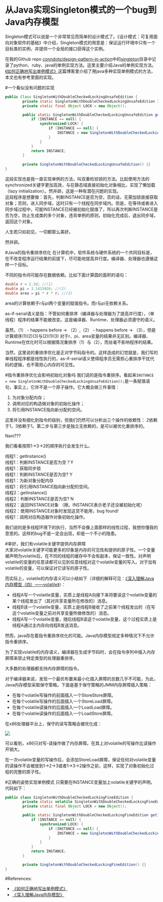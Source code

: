 从Java实现Singleton模式的一个bug到Java内存模型
============
Singleton模式可以说是一个非常常见而简单的设计模式了。《设计模式：可复用面向对象软件的基础》中介绍，Singleton模式的用意是：保证运行环境中只有一个目标类的实例，并提供一个全局的接口获得这个实例。  
  
在我的Github repo [conndots/design-pattern-in-action](https://github.com/conndots/design-patterns-in-action)中的[singleton]()目录中记录了python、ruby、java的单例实现方法。这里主要介绍Java的单例实现方法。[《如何正确地写出单例模式》](http://wuchong.me/blog/2014/08/28/how-to-correctly-write-singleton-pattern/)这篇博客里介绍了用java多种实现单例模式的方法，本文也有参考里面的实现。  
  
#一个看似没有问题的实现
  
```java
public Class SingletonWithDoubleCheckedLockingUnsafeEdition {
        private static SingletonWithDoubleCheckedLockingUnsafeEdition INSTANCE = null;
        private static final Object LOCK = new Object();

        public static SingletonWithDoubleCheckedLockingUnsafeEdition getInstance() {
            if (INSTANCE == null) {
                synchronized(LOCK) {
                    if (INSTANCE == null) {
                        INSTANCE = new SingletonWithDoubleCheckedLockingUnsafeEdition();
                    }
                }
            }
            return INSTANCE;
        }
        
        private SingletonWithDoubleCheckedLockingUnsafeEdition() {}
}
```
   
这段实现也是我一直实现单例的方法，叫双重检验锁的方法。比起使用方法的synchronized关键字更加高效，与在静态域直接初始化对象相比，实现了懒加载（lazy initialization）。然并卵，这是一种有潜在问题的实现。  
这段程序是想要做：首先，判断INSTANCE是否为空，否的话，无需加锁直接获取对象；否则，进入同步域，这时只有一个线程在同步域内。但是，在等待或者进入同步域过程中，可能INSTANCE已经被初始化赋值了，所以再次判断INSTANCE是否为空，防止生成类的多个对象，违背单例的原则。初始化完成后，退出同步域，返回这个对象。  
  
人生若只如初见，一切都那么美好。  
  
然并卵。  
  
#Java的指令重排序优化
在计算机中，软件系统与硬件系统的一个共同目标是，在不改变程序运行结果的前提下，尽可能地提高并行度。编译器、处理器也遵循这样一个目标。  
  
不同的指令间可能存在数据依赖。比如下面计算圆的面积的语句：      
  
```java
double r = 2.3d; //(1)
double pi = 3.1415926; //(2)
double area = pi * r * r; //(3)
```    
  
area的计算依赖于r与pi两个变量的赋值指令。而r与pi无依赖关系。  
  
as-if-serial语义是指：不管如何重排序（编译器与处理器为了提高并行度），（单线程）程序的结果不能被改变。这是编译器、Runtime、处理器必须遵守的语义。  
  
虽然，（1） - happens before -> （2）,（2） - happens before -> （3），但是计算顺序(1)(2)(3)与(2)(1)(3)  对于r、pi、area变量的结果并无区别。编译器、Runtime在优化时可以根据情况重排序（1）与（2），而丝毫不影响程序的结果。  
  
当然，这里说的重排序优化是正对字节码指令的。这样造成的幻觉就是，我们写的单线程程序都是线性执行的，as-if-serial语义使得程序员无需担心重排序干扰代码的逻辑，也不需担心内存的可见性。  
  
#指令重排序优化会影响初始化对象吗
我们说的是指令重排序。看起来`INSTANCE = new SingletonWithDoubleCheckedLockingUnsafeEdition();`是一条赋值语句，事实上，它并不是一个原子操作。它大概会做三件事情：  
1. 为对象分配内存；  
2. 调用对应的构造做对象的初始化操作；  
3. 将引用INSTANCE指向新分配的空间。  

这里并没有细化到指令的级别，但我们仍然可以分析出三个操作的依赖性： 2依赖于1，3依赖于1。第二步与第三步是独立无依赖的，是可以被优化重排序的。  
  
Nani???  
  
我们看看按照1->3->2的顺序执行会发生什么。  
  
线程1：getInstance()  
线程1：判断INSTANCE是否为空？Y  
线程1：获取同步锁  
线程1：判断INSTANCE是否为空? Y  
线程1：为新对象分配内存  
线程1：将引用INSTANCE指向新分配的空间。  
线程2：getInstance()  
线程2：判断INSTANCE是否为空? N  
线程2：返回INSTANCE对象 （擦。INSTANCE表示老子还没被初始化呢）  
线程2：使用INSTANCE对象时发现这货不能用，bug found!  
线程1：调用对应构造器作对象初始化操作。  
  
我们说的是多线程环境下的执行，当然不会像上面那样的线性过程，我想你懂我的意思的。这样的bug不是一定会出现，却是一个不小的隐患。  
  
#幸好，我们有volatile关键字提供内存屏障  
大家对volatile关键字可能更多的印象是内存的可见性和提供的原子性。一个变量被声明为volatile后，在不同的线程的缓存中不会有副本，保证一致性。对声明volatile的变量的任意读都可以见到任意线程对这个volatile变量的写入。对于加有volatile的变量，可以保证对它读写的原子性。  
  
而实际上，volatile的内存语义可以小结如下（详细的解释可见：[《深入理解Java内存模型（四）——volatile》](http://www.infoq.com/cn/articles/java-memory-model-4)）：  
  
* 线程A写一个volatile变量，实质上是线程A向接下来将要读这个volatile变量的某个线程发出了（其对共享变量所在修改的）消息。  
* 线程B读一个volatile变量，实质上是线程B接收了之前某个线程发出的（在写这个volatile变量之前对共享变量所做修改的）消息。  
* 线程A写一个volatile变量，随后线程B读这个volatile变量，这个过程实质上是线程A通过主内存向线程B发送消息。  
  
然而，java存在着指令重排序优化的可能。Java内存模型规定多种情况下不允许指令重排序。  
  
为了实现volatile的内存语义，编译器在生成字节码时，会在指令序列中插入内存屏障来禁止特定类型的处理器重排序。
  
大多数的处理器都支持内存屏障的指令。    
    
对于编译器来说，发现一个最优布置来最小化插入屏障的总数几乎不可能，为此，Java内存模型采取保守策略。下面是基于保守策略的JMM内存屏障插入策略：  
  
* 在每个volatile写操作的前面插入一个StoreStore屏障。  
* 在每个volatile写操作的后面插入一个StoreLoad屏障。  
* 在每个volatile读操作的后面插入一个LoadLoad屏障。  
* 在每个volatile读操作的后面插入一个LoadStore屏障。   
  
在x86处理器平台上，保守的读写策略会被优化成：  
  
![](http://cdn.infoqstatic.com/statics_s1_20150807-0037u2/resource/articles/java-memory-model-4/zh/resources/7.png)
  
可以看到，x86只对写-读操作做了内存屏障。在其上对volatile的写操作比读操作开销大。  
  
在一次volatile变量的写操作后，会添加StoreLoad屏障，保证任何对volatile变量的读操作不会被放到1->2->3或者1->3->2操作之前，这样，实现了对象初始化过程的完整的原子性。  
    
  
#正确的姿势实现单例模式
只需要在INSTANCE变量加上volatile关键字的声明。代码如下：  
  
```java
public class SingletonWithDoubleCheckedLockingFineEdition {
        private static volatile SingletonWithDoubleCheckedLockingFineEdition INSTANCE = null;
        private static final Object LOCK = new Object();

        public static SingletonWithDoubleCheckedLockingFineEdition getInstance() {
            if (INSTANCE == null) {
                synchronized(LOCK) {
                    if (INSTANCE == null) {
                        INSTANCE = new SingletonWithDoubleCheckedLockingFineEdition();
                    }
                }
            }
            return INSTANCE;
        }

        private SingletonWithDoubleCheckedLockingFineEdition() {}
}
```             
     


#References:
* [《如何正确地写出单例模式》](http://wuchong.me/blog/2014/08/28/how-to-correctly-write-singleton-pattern/)
* [《深入理解Java内存模型》](http://www.infoq.com/resource/minibooks/java_memory_model/zh/pdf/think_deep_in_java_mem_model.pdf)
